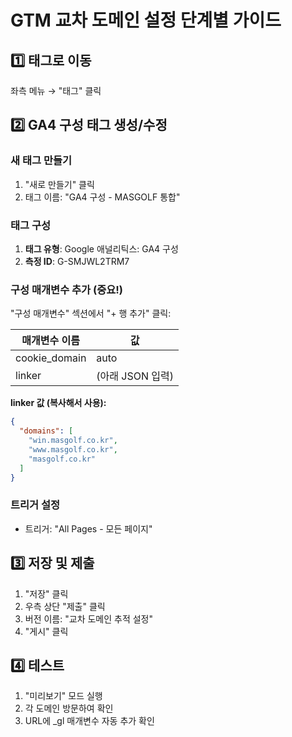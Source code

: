 # GTM 교차 도메인 설정 단계별 가이드

## 1️⃣ 태그로 이동
좌측 메뉴 → "태그" 클릭

## 2️⃣ GA4 구성 태그 생성/수정

### 새 태그 만들기
1. "새로 만들기" 클릭
2. 태그 이름: "GA4 구성 - MASGOLF 통합"

### 태그 구성
1. **태그 유형**: Google 애널리틱스: GA4 구성
2. **측정 ID**: G-SMJWL2TRM7

### 구성 매개변수 추가 (중요!)
"구성 매개변수" 섹션에서 "+ 행 추가" 클릭:

| 매개변수 이름 | 값 |
|--------------|-----|
| cookie_domain | auto |
| linker | (아래 JSON 입력) |

**linker 값 (복사해서 사용):**
```json
{
  "domains": [
    "win.masgolf.co.kr",
    "www.masgolf.co.kr",
    "masgolf.co.kr"
  ]
}
```

### 트리거 설정
- 트리거: "All Pages - 모든 페이지"

## 3️⃣ 저장 및 제출
1. "저장" 클릭
2. 우측 상단 "제출" 클릭
3. 버전 이름: "교차 도메인 추적 설정"
4. "게시" 클릭

## 4️⃣ 테스트
1. "미리보기" 모드 실행
2. 각 도메인 방문하여 확인
3. URL에 _gl 매개변수 자동 추가 확인
